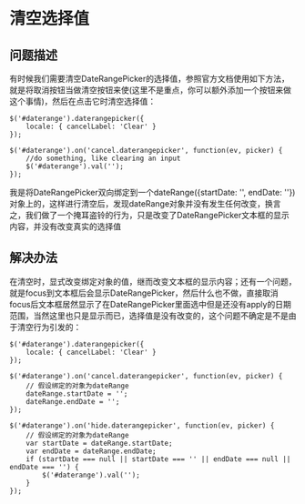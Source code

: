 # 清空选择值

## 问题描述

有时候我们需要清空DateRangePicker的选择值，参照官方文档使用如下方法，就是将取消按钮当做清空按钮来使(这里不是重点，你可以额外添加一个按钮来做这个事情)，然后在点击它时清空选择值：

```
$('#daterange').daterangepicker({
    locale: { cancelLabel: 'Clear' }  
});

$('#daterange').on('cancel.daterangepicker', function(ev, picker) {
    //do something, like clearing an input
    $('#daterange').val('');
});
```

我是将DateRangePicker双向绑定到一个dateRange({startDate: '', endDate: ''})对象上的，这样进行清空后，发现dateRange对象并没有发生任何改变，换言之，我们做了一个掩耳盗铃的行为，只是改变了DateRangePicker文本框的显示内容，并没有改变真实的选择值


## 解决办法

在清空时，显式改变绑定对象的值，继而改变文本框的显示内容；还有一个问题，就是focus到文本框后会显示DateRangePicker，然后什么也不做，直接取消focus后文本框居然显示了在DateRangePicker里面选中但是还没有apply的日期范围，当然这里也只是显示而已，选择值是没有改变的，这个问题不确定是不是由于清空行为引发的：

```
$('#daterange').daterangepicker({
    locale: { cancelLabel: 'Clear' }
});

$('#daterange').on('cancel.daterangepicker', function(ev, picker) {
    // 假设绑定的对象为dateRange
    dateRange.startDate = '';
    dateRange.endDate = '';
});

$('#daterange').on('hide.daterangepicker', function(ev, picker) {
    // 假设绑定的对象为dateRange
    var startDate = dateRange.startDate;
    var endDate = dateRange.endDate;
    if (startDate === null || startDate === '' || endDate === null || endDate === '') {
        $('#daterange').val('');
    }
});
```
